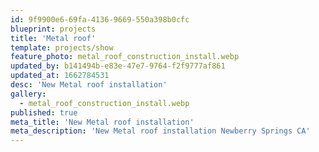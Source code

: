 ```yaml
---
id: 9f9900e6-69fa-4136-9669-550a398b0cfc
blueprint: projects
title: 'Metal roof'
template: projects/show
feature_photo: metal_roof_construction_install.webp
updated_by: b141494b-e83e-47e7-9764-f2f9777af861
updated_at: 1662784531
desc: 'New Metal roof installation'
gallery:
  - metal_roof_construction_install.webp
published: true
meta_title: 'New Metal roof installation'
meta_description: 'New Metal roof installation Newberry Springs CA'
---
```

